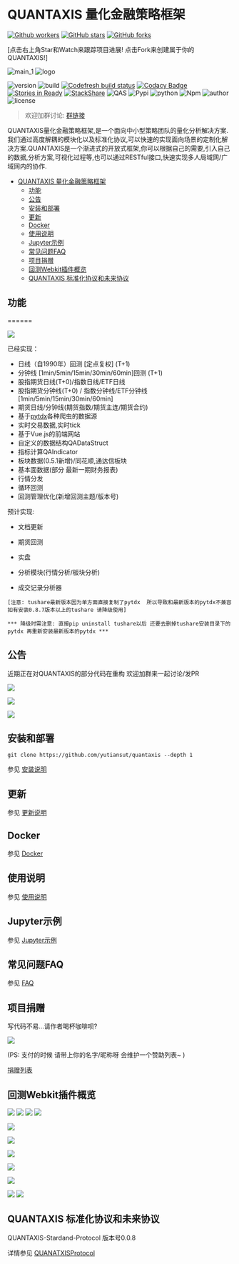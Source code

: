 # QUANTAXIS 量化金融策略框架



[![Github workers](https://img.shields.io/github/watchers/yutiansut/quantaxis.svg?style=social&label=Watchers&)](https://github.com/yutiansut/quantaxis/watchers)
[![GitHub stars](https://img.shields.io/github/stars/yutiansut/quantaxis.svg?style=social&label=Star&)](https://github.com/yutiansut/quantaxis/stargazers)
[![GitHub forks](https://img.shields.io/github/forks/yutiansut/quantaxis.svg?style=social&label=Fork&)](https://github.com/yutiansut/quantaxis/fork)

[点击右上角Star和Watch来跟踪项目进展! 点击Fork来创建属于你的QUANTAXIS!]

![main_1](http://osnhakmay.bkt.clouddn.com/Main_1.gif)
![logo](http://osnhakmay.bkt.clouddn.com/small_logo.png)



![version](https://img.shields.io/badge/Version-%200.5.30-orange.svg)
![build](https://travis-ci.org/yutiansut/QUANTAXIS.svg?branch=master)
[![Codefresh build status]( https://g.codefresh.io/api/badges/build?repoOwner=yutiansut&repoName=QUANTAXIS&branch=master&pipelineName=QUANTAXIS&accountName=yutiansut_marketplace&type=cf-1)]( https://g.codefresh.io/repositories/yutiansut/QUANTAXIS/builds?filter=trigger:build;branch:master;service:5a30c1026e9d6c0001c5143b~QUANTAXIS)
[![Codacy Badge](https://api.codacy.com/project/badge/Grade/d8504e4af33747bb8117579212425af9)](https://www.codacy.com/app/yutiansut/QUANTAXIS?utm_source=github.com&utm_medium=referral&utm_content=yutiansut/QUANTAXIS&utm_campaign=badger)
[![Stories in Ready](https://badge.waffle.io/yutiansut/QUANTAXIS.svg?label=ready&title=Ready)](http://waffle.io/yutiansut/QUANTAXIS)
[![StackShare](https://img.shields.io/badge/tech-stack-0690fa.svg?style=flat)](https://stackshare.io/yutiansut/quantaxis)
![QAS](https://img.shields.io/badge/QAS-%200.0.8-brown.svg)
![Pypi](https://img.shields.io/badge/Pypi-%200.5.30-blue.svg)
![python](https://img.shields.io/badge/python-%203.6/3.5/3.4/win/ubuntu-darkgrey.svg)
![Npm](https://img.shields.io/badge/Npm-%200.4.0-yellow.svg)
![author](https://img.shields.io/badge/Powered%20by-%20%20yutiansut-red.svg)
![license](https://img.shields.io/badge/License-%20MIT-brightgreen.svg)


> 欢迎加群讨论: [群链接](https://jq.qq.com/?_wv=1027&k=4CEKGzn) 

QUANTAXIS量化金融策略框架,是一个面向中小型策略团队的量化分析解决方案. 我们通过高度解耦的模块化以及标准化协议,可以快速的实现面向场景的定制化解决方案.QUANTAXIS是一个渐进式的开放式框架,你可以根据自己的需要,引入自己的数据,分析方案,可视化过程等,也可以通过RESTful接口,快速实现多人局域网/广域网内的协作.

<!-- TOC -->

- [QUANTAXIS 量化金融策略框架](#quantaxis-量化金融策略框架)
    - [功能](#功能)
    - [公告](#公告)
    - [安装和部署](#安装和部署)
    - [更新](#更新)
    - [Docker](#docker)
    - [使用说明](#使用说明)
    - [Jupyter示例](#jupyter示例)
    - [常见问题FAQ](#常见问题faq)
    - [项目捐赠](#项目捐赠)
    - [回测Webkit插件概览](#回测webkit插件概览)
    - [QUANTAXIS 标准化协议和未来协议](#quantaxis-标准化协议和未来协议)

<!-- /TOC -->




## 功能
======

![](http://osnhakmay.bkt.clouddn.com/framework.png)

已经实现：

- 日线（自1990年）回测 [定点复权] (T+1)
- 分钟线 [1min/5min/15min/30min/60min]回测 (T+1)
- 股指期货日线(T+0)/指数日线/ETF日线
- 股指期货分钟线(T+0) / 指数分钟线/ETF分钟线 [1min/5min/15min/30min/60min]
- 期货日线/分钟线(期货指数/期货主连/期货合约)
- 基于[pytdx](https://github.com/rainx/pytdx)各种爬虫的数据源 
- 实时交易数据,实时tick
- 基于Vue.js的前端网站
- 自定义的数据结构QADataStruct
- 指标计算QAIndicator
- 板块数据(0.5.1新增)/同花顺,通达信板块
- 基本面数据(部分 最新一期财务报表)
- 行情分发
- 循环回测
- 回测管理优化(新增回测主题/版本号)


预计实现:

- 文档更新
- 期货回测
- 实盘
- 分析模块(行情分析/板块分析)

- 成交记录分析器

```
[注意: tushare最新版本因为单方面直接复制了pytdx  所以导致和最新版本的pytdx不兼容 如有安装0.8.7版本以上的tushare 请降级使用]

*** 降级时需注意: 直接pip uninstall tushare以后 还要去删掉tushare安装目录下的pytdx 再重新安装最新版本的pytdx ***

```

## 公告

近期正在对QUANTAXIS的部分代码在重构 欢迎加群来一起讨论/发PR



![](http://osnhakmay.bkt.clouddn.com/remakedoc_account.png)



![](http://osnhakmay.bkt.clouddn.com/%E9%87%8D%E6%9E%84%E6%96%87%E6%A1%A3-%E5%B8%82%E5%9C%BA.png)



![](http://osnhakmay.bkt.clouddn.com/remakedoc_event.png)

## 安装和部署

```
git clone https://github.com/yutiansut/quantaxis --depth 1
```

参见 [安装说明](https://github.com/yutiansut/QUANTAXIS/blob/master/Documents/install.md)

## 更新
参见 [更新说明](https://github.com/yutiansut/QUANTAXIS/blob/master/Documents/update.md)

## Docker
参见 [Docker](https://github.com/yutiansut/QUANTAXIS/blob/master/Documents/docker.md)
## 使用说明
参见 [使用说明](https://github.com/yutiansut/QUANTAXIS/blob/master/Documents/instruction.md)

## Jupyter示例
参见 [Jupyter示例](https://github.com/yutiansut/QUANTAXIS/tree/master/jupyterexample)

## 常见问题FAQ
参见 [FAQ](https://github.com/yutiansut/QUANTAXIS/tree/master/Documents/FAQ.md)

## 项目捐赠

写代码不易...请作者喝杯咖啡呗?


![](http://osnhakmay.bkt.clouddn.com/alipay.png)

(PS: 支付的时候 请带上你的名字/昵称呀 会维护一个赞助列表~ )

[捐赠列表](https://github.com/yutiansut/QUANTAXIS/blob/master/CONTRIBUTING.md)



## 回测Webkit插件概览

![](http://osnhakmay.bkt.clouddn.com/homepage.png)
![](http://osnhakmay.bkt.clouddn.com/loginpage.png)
![](http://osnhakmay.bkt.clouddn.com/QQ%E6%88%AA%E5%9B%BE20180103010053.png)
![](http://osnhakmay.bkt.clouddn.com/QQ%E6%88%AA%E5%9B%BE20180103010104.png)


![](http://osnhakmay.bkt.clouddn.com/QQ%E6%88%AA%E5%9B%BE20180103010113.png)

![](http://osnhakmay.bkt.clouddn.com/QQ%E6%88%AA%E5%9B%BE20180103010129.png)

![](http://osnhakmay.bkt.clouddn.com/QQ%E6%88%AA%E5%9B%BE20180103010142.png)

![](http://osnhakmay.bkt.clouddn.com/QQ%E6%88%AA%E5%9B%BE20180103010206.png)

![](http://osnhakmay.bkt.clouddn.com/QQ%E6%88%AA%E5%9B%BE20180103010217.png)



![](http://i1.piimg.com/567571/053ac3e3850f8f60.png)
![](http://osnhakmay.bkt.clouddn.com/quantaxis%20markdown.gif)


## QUANTAXIS 标准化协议和未来协议


QUANTAXIS-Stardand-Protocol 版本号0.0.8

详情参见  [QUANATXISProtocol](https://github.com/yutiansut/QUANTAXIS/blob/master/Documents/readme.md)
